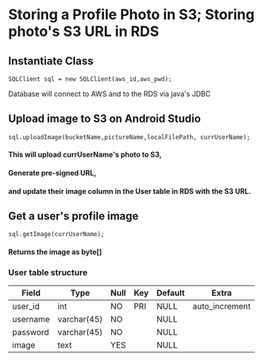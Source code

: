 # Storing a Profile Photo in S3; Storing photo's S3 URL in RDS
## Instantiate Class
`SQLClient sql = new SQLClient(aws_id,aws_pwd);`

Database will connect to AWS and to the RDS via java's JDBC

## Upload image to S3 on Android Studio
`sql.uploadImage(bucketName,pictureName,localFilePath, currUserName);`
#### This will upload currUserName's photo to S3,
#### Generate pre-signed URL,
#### and update their image column in the User table in RDS with the S3 URL.

## Get a user's profile image
`sql.getImage(currUserName);`
#### Returns the image as byte[]

### User table structure


| Field    | Type        | Null | Key | Default | Extra          |
|----------|-------------|------|-----|---------|----------------|
| user_id  | int         | NO   | PRI | NULL    | auto_increment |
| username | varchar(45) | NO   |     | NULL    |                |
| password | varchar(45) | NO   |     | NULL    |                |
| image    | text        | YES  |     | NULL    |                |

